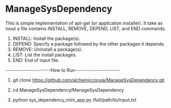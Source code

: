 # ManageSysDependency

This is simple implementation of apt-get (or application installer).
It take as inout a file contains INSTALL, REMOVE, DEPEND, LIST, and END commands.

1) INSTALL: Install the package(s).
2) DEPEND: Specify a package followed by the other packages it depends.
3) REMOVE: Uninstall a package(s).
4) LIST: List the install packages.
5) END: End of input file.

----------------------How to Run----------------------
1) git clone https://github.com/alchemiccoruja/ManageSysDependency.git

2) cd ManageSysDependency/ManageSysDependency

3) python  sys_dependency_mini_app.py /full/path/to/input.txt
